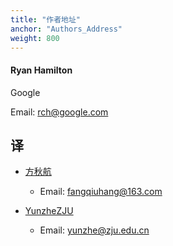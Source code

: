 ```yaml
---
title: "作者地址"
anchor: "Authors_Address"
weight: 800
---
```


#### Ryan Hamilton

Google

Email: rch@google.com


## 译

- [方秋航](https://github.com/fangqiuhang)
  - Email: fangqiuhang@163.com

- [YunzheZJU](https://github.com/YunzheZJU)
  - Email: yunzhe@zju.edu.cn

